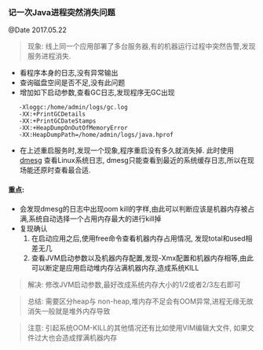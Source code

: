 ### 记一次Java进程突然消失问题
@Date 2017.05.22

> 现象: 线上同一个应用部署了多台服务器,有的机器运行过程中突然告警,发现服务进程消失.

* 看程序本身的日志,没有异常输出
* 查询磁盘空间是否不足,没有此问题
* 增加如下启动参数,查看GC日志,发现程序无GC出现

```
   -Xloggc:/home/admin/logs/gc.log 
   -XX:+PrintGCDetails 
   -XX:+PrintGCDateStamps 
   -XX:+HeapDumpOnOutOfMemoryError 
   -XX:HeapDumpPath=/home/admin/logs/java.hprof 
```

* 在上述重启服务时,发现一个现象,程序重启没有多久就消失掉. 此时使用[dmesg](http://baike.baidu.com/link?url=u18Smrel0tAb8KiRlAeiQgWfzu8pcxKMpckoXr7odQs18eaHvYRKhoSb3J_amMHBSN5HbAWy0uP0RYwAH1gFX_)
查看Linux系统日志, dmesg只能查看到最近的系统缓存日志,所以在现场能还原时查看最合适.

#### 重点:
 * 会发现dmesg的日志中出现oom kill的字样,由此可以判断应该是机器内存被占满,系统自动选择一个占用内存最大的进行kill掉
 * 复现确认
    1. 在启动应用之后,使用free命令查看机器内存占用情况, 发现total和used相差无几
    2. 查看JVM启动参数以及机器内存配置,发现-Xmx配置和机器内存相等,由此可以断定是应用启动堆内存沾满机器内存,造成系统KILL
   
> 解决: 修改JVM启动参数,最好改成系统内存大小的1/2或者2/3左右即可

> 总结: 需要区分heap与 non-heap,堆内存不足会有OOM异常,进程无缘无故消失一般就是堆外内存导致

> 注意: 引起系统OOM-KILL的其他情况还有比如使用VIM编辑大文件, 如果文件过大也会造成撑满机器内存
 
 